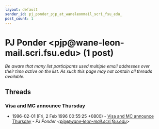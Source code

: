 ```yaml
---
layout: default
sender_id: pj_ponder_pjp_at_waneleonmail_scri_fsu_edu_
post_count: 1
---
```


# PJ Ponder <pjp<span>@</span>wane-leon-mail.scri.fsu.edu> (1 post)

_Be aware that many list participants used multiple email addresses over their time active on the list. As such this page may not contain all threads available._

## Threads

### Visa and MC announce Thursday
+ 1996-02-01 (Fri, 2 Feb 1996 00:55:25 +0800) - [Visa and MC announce Thursday](/archive/1996/02/9538ac374fa18e07c9694e62183225c7e90741a36b051d978542a653a3c452f9) - _PJ Ponder \<pjp@wane-leon-mail.scri.fsu.edu\>_

